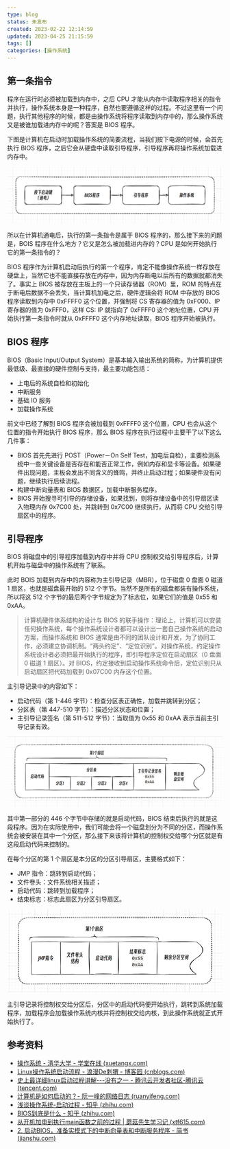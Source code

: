 ```yaml
---
type: blog
status: 未发布
created: 2023-02-22 12:14:59
updated: 2023-04-25 21:15:59
tags: []
categories: [操作系统]
---
```


## 第一条指令

程序在运行时必须被加载到内存中，之后 CPU 才能从内存中读取程序相关的指令并执行，操作系统本身是一种程序，自然也要遵循这样的过程。不过这里有一个问题，执行其他程序的时候，都是由操作系统将程序读取到内存中的，那么操作系统又是被谁加载进内存中的呢？答案是 BIOS 程序。

下图是计算机在启动时加载操作系统的简要流程，当我们按下电源的时候，会首先执行 BIOS 程序，之后它会从硬盘中读取引导程序，引导程序再将操作系统加载进内存中。

![](附件/image/计算机的启动_image_1.png)

所以在计算机通电后，执行的第一条指令是属于 BIOS 程序的，那么接下来的问题是，BOIS 程序在什么地方？它又是怎么被加载进内存的？CPU 是如何开始执行它的第一条指令的？

BIOS 程序作为计算机启动后执行的第一个程序，肯定不能像操作系统一样存放在硬盘上，当然它也不能直接存放在内存中，因为内存断电以后所有的数据就都消失了。事实上 BIOS 被存放在主板上的一个只读存储器（ROM）里，ROM 的特点在于断电后数据不会丢失，当计算机加电之后，硬件逻辑会将 ROM 中存放的 BIOS 程序读取到内存中 0xFFFF0 这个位置，并强制将 CS 寄存器的值为 0xF000、IP 寄存器的值为 0xFFF0，这样 CS: IP 就指向了 0xFFFF0 这个地址位置，CPU 开始执行第一条指令时就从 0xFFFF0 这个内存地址读取，BIOS 程序开始被执行。

## BIOS 程序

BIOS（Basic Input/Output System）是基本输入输出系统的简称，为计算机提供最低级、最直接的硬件控制与支持，最主要功能包括：

- 上电后的系统自检和初始化
- 中断服务
- 基础 IO 服务
- 加载操作系统

前文中已经了解到 BIOS 程序会被加载到 0xFFFF0 这个位置，CPU 也会从这个位置的指令开始执行 BIOS 程序，那么 BIOS 程序在执行过程中主要干了以下这么几件事：

- BIOS 首先先进行 POST（Power－On Self Test，加电后自检），主要检测系统中一些关键设备是否存在和能否正常工作，例如内存和显卡等设备。如果硬件出现问题，主板会发出不同含义的蜂鸣，并终止启动过程；如果硬件没有问题，继续执行后续流程。
- 构建中断向量表和 BIOS 数据区，加载中断服务程序。
- BIOS 开始搜寻可引导的存储设备，如果找到，则将存储设备中的引导扇区读入物理内存 0x7C00 处，并跳转到 0x7C00 继续执行，从而将 CPU 交给引导扇区中的程序。

## 引导程序

BIOS 将磁盘中的引导程序加载到内存中并将 CPU 控制权交给引导程序后，计算机开始与磁盘中的操作系统有了联系。

此时 BOIS 加载到内存中的内容称为主引导记录（MBR），位于磁盘 0 盘面 0 磁道 1 扇区，也就是磁盘最开始的 512 个字节。当然不是所有的磁盘都装有操作系统，所以将这 512 个字节的最后两个字节规定为了标志位，如果它们的值是 0x55 和 0xAA。

>计算机硬件体系结构的设计与 BIOS 的联手操作：理论上，计算机可以安装任何操作系统，每个操作系统设计者都可以设计出一套自己操作系统的启动方案，而操作系统和 BIOS 通常是由不同的团队设计和开发，为了协同工作，必须建立协调机制。“两头约定”、“定位识别”。对操作系统，约定操作系统设计者必须把最开始执行的程序，即引导程序定位在启动扇区（0 盘面 0 磁道 1 扇区）。对 BIOS，约定接收到启动操作系统命令后，定位识别只从启动扇区把代码加载到 0x07C00 内存这个位置。

主引导记录中的内容如下：

- 启动代码（第 1-446 字节）：检查分区表正确性，加载并跳转到分区；
- 分区表（第 447-510 字节）：描述分区状态和位置；
- 主引导记录签名（第 511-512 字节）：当取值为 0x55 和 0xAA 表示当前主引导记录有效。

![](附件/image/计算机的启动_image_2.png)

其中第一部分的 446 个字节中存储的就是启动代码，BIOS 结束后执行的就是这段程序。因为在实际使用中，我们可能会将一个磁盘划分为不同的分区，而操作系统会被安装在其中一个分区，那么接下来该将计算机的控制权交给哪个分区就是有这段启动代码来控制的。

在每个分区的第 1 个扇区是本分区的分区引导扇区，主要格式如下：

- JMP 指令：跳转到启动代码；
- 文件卷头：文件系统相关描述；
- 启动代码：跳转到加载程序；
- 结束标志：标志此扇区为分区引导扇区。

![](附件/image/计算机的启动_image_3.png)

主引导记录将控制权交给分区后，分区中的启动代码便开始执行，跳转到系统加载程序，加载程序会加载操作系统内核并将控制权交给内核，到此操作系统就正式开始执行了。

## 参考资料

- [操作系统 - 清华大学 - 学堂在线 (xuetangx.com)](https://www.xuetangx.com/learn/THU08091000267/THU08091000267/12424484/video/23272495)
- [Linux操作系统启动流程 - 浪漫De刺猬 - 博客园 (cnblogs.com)](https://www.cnblogs.com/liang-io/p/9651656.html)
- [史上最详细linux启动过程讲解---没有之一 - 腾讯云开发者社区-腾讯云 (tencent.com)](https://cloud.tencent.com/developer/article/1114481)
- [计算机是如何启动的？- 阮一峰的网络日志 (ruanyifeng.com)](https://www.ruanyifeng.com/blog/2013/02/booting.html)
- [浅谈操作系统-启动过程 - 知乎 (zhihu.com)](https://zhuanlan.zhihu.com/p/32280478)
- [BIOS到底是什么 - 知乎 (zhihu.com)](https://zhuanlan.zhihu.com/p/89058949)
- [从开机加电到执行main函数之前的过程 | 蘑菇先生学习记 (xtf615.com)](http://xtf615.com/2017/11/20/%E4%BB%8E%E5%BC%80%E6%9C%BA%E5%8A%A0%E7%94%B5%E5%88%B0%E6%89%A7%E8%A1%8Cmain%E5%87%BD%E6%95%B0%E4%B9%8B%E5%89%8D%E7%9A%84%E8%BF%87%E7%A8%8B/)
- [2. 启动BIOS，准备实模式下的中断向量表和中断服务程序 - 简书 (jianshu.com)](https://www.jianshu.com/p/0acaff87ac59)
